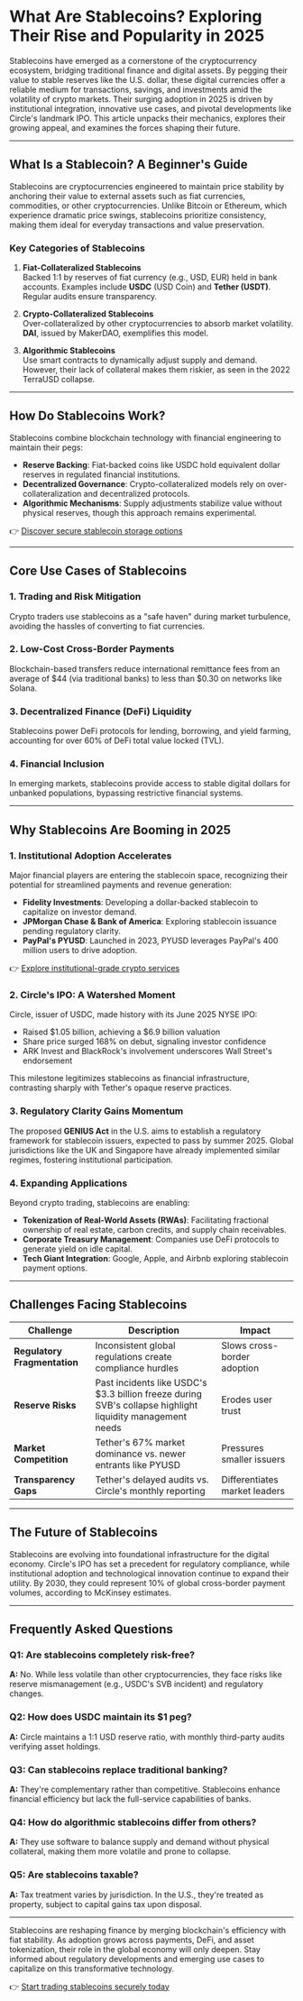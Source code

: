 # What Are Stablecoins? Exploring Their Rise and Popularity in 2025

Stablecoins have emerged as a cornerstone of the cryptocurrency ecosystem, bridging traditional finance and digital assets. By pegging their value to stable reserves like the U.S. dollar, these digital currencies offer a reliable medium for transactions, savings, and investments amid the volatility of crypto markets. Their surging adoption in 2025 is driven by institutional integration, innovative use cases, and pivotal developments like Circle's landmark IPO. This article unpacks their mechanics, explores their growing appeal, and examines the forces shaping their future.

---

## What Is a Stablecoin? A Beginner's Guide

Stablecoins are cryptocurrencies engineered to maintain price stability by anchoring their value to external assets such as fiat currencies, commodities, or other cryptocurrencies. Unlike Bitcoin or Ethereum, which experience dramatic price swings, stablecoins prioritize consistency, making them ideal for everyday transactions and value preservation.

### Key Categories of Stablecoins
1. **Fiat-Collateralized Stablecoins**  
   Backed 1:1 by reserves of fiat currency (e.g., USD, EUR) held in bank accounts. Examples include **USDC** (USD Coin) and **Tether (USDT)**. Regular audits ensure transparency.

2. **Crypto-Collateralized Stablecoins**  
   Over-collateralized by other cryptocurrencies to absorb market volatility. **DAI**, issued by MakerDAO, exemplifies this model.

3. **Algorithmic Stablecoins**  
   Use smart contracts to dynamically adjust supply and demand. However, their lack of collateral makes them riskier, as seen in the 2022 TerraUSD collapse.

---

## How Do Stablecoins Work?

Stablecoins combine blockchain technology with financial engineering to maintain their pegs:

- **Reserve Backing**: Fiat-backed coins like USDC hold equivalent dollar reserves in regulated financial institutions.  
- **Decentralized Governance**: Crypto-collateralized models rely on over-collateralization and decentralized protocols.  
- **Algorithmic Mechanisms**: Supply adjustments stabilize value without physical reserves, though this approach remains experimental.

👉 [Discover secure stablecoin storage options](https://bit.ly/okx-bonus)

---

## Core Use Cases of Stablecoins

### 1. **Trading and Risk Mitigation**  
Crypto traders use stablecoins as a "safe haven" during market turbulence, avoiding the hassles of converting to fiat currencies.

### 2. **Low-Cost Cross-Border Payments**  
Blockchain-based transfers reduce international remittance fees from an average of $44 (via traditional banks) to less than $0.30 on networks like Solana.

### 3. **Decentralized Finance (DeFi) Liquidity**  
Stablecoins power DeFi protocols for lending, borrowing, and yield farming, accounting for over 60% of DeFi total value locked (TVL).

### 4. **Financial Inclusion**  
In emerging markets, stablecoins provide access to stable digital dollars for unbanked populations, bypassing restrictive financial systems.

---

## Why Stablecoins Are Booming in 2025

### 1. **Institutional Adoption Accelerates**  
Major financial players are entering the stablecoin space, recognizing their potential for streamlined payments and revenue generation:
- **Fidelity Investments**: Developing a dollar-backed stablecoin to capitalize on investor demand.
- **JPMorgan Chase & Bank of America**: Exploring stablecoin issuance pending regulatory clarity.
- **PayPal's PYUSD**: Launched in 2023, PYUSD leverages PayPal's 400 million users to drive adoption.

👉 [Explore institutional-grade crypto services](https://bit.ly/okx-bonus)

### 2. **Circle's IPO: A Watershed Moment**  
Circle, issuer of USDC, made history with its June 2025 NYSE IPO:
- Raised $1.05 billion, achieving a $6.9 billion valuation  
- Share price surged 168% on debut, signaling investor confidence  
- ARK Invest and BlackRock's involvement underscores Wall Street's endorsement  

This milestone legitimizes stablecoins as financial infrastructure, contrasting sharply with Tether's opaque reserve practices.

### 3. **Regulatory Clarity Gains Momentum**  
The proposed **GENIUS Act** in the U.S. aims to establish a regulatory framework for stablecoin issuers, expected to pass by summer 2025. Global jurisdictions like the UK and Singapore have already implemented similar regimes, fostering institutional participation.

### 4. **Expanding Applications**  
Beyond crypto trading, stablecoins are enabling:
- **Tokenization of Real-World Assets (RWAs)**: Facilitating fractional ownership of real estate, carbon credits, and supply chain receivables.  
- **Corporate Treasury Management**: Companies use DeFi protocols to generate yield on idle capital.  
- **Tech Giant Integration**: Google, Apple, and Airbnb exploring stablecoin payment options.

---

## Challenges Facing Stablecoins

| Challenge | Description | Impact |
|---------|-------------|--------|
| **Regulatory Fragmentation** | Inconsistent global regulations create compliance hurdles | Slows cross-border adoption |
| **Reserve Risks** | Past incidents like USDC's $3.3 billion freeze during SVB's collapse highlight liquidity management needs | Erodes user trust |
| **Market Competition** | Tether's 67% market dominance vs. newer entrants like PYUSD | Pressures smaller issuers |
| **Transparency Gaps** | Tether's delayed audits vs. Circle's monthly reporting | Differentiates market leaders |

---

## The Future of Stablecoins

Stablecoins are evolving into foundational infrastructure for the digital economy. Circle's IPO has set a precedent for regulatory compliance, while institutional adoption and technological innovation continue to expand their utility. By 2030, they could represent 10% of global cross-border payment volumes, according to McKinsey estimates.

---

## Frequently Asked Questions

### Q1: Are stablecoins completely risk-free?  
**A:** No. While less volatile than other cryptocurrencies, they face risks like reserve mismanagement (e.g., USDC's SVB incident) and regulatory changes.

### Q2: How does USDC maintain its $1 peg?  
**A:** Circle maintains a 1:1 USD reserve ratio, with monthly third-party audits verifying asset holdings.

### Q3: Can stablecoins replace traditional banking?  
**A:** They're complementary rather than competitive. Stablecoins enhance financial efficiency but lack the full-service capabilities of banks.

### Q4: How do algorithmic stablecoins differ from others?  
**A:** They use software to balance supply and demand without physical collateral, making them more volatile and prone to collapse.

### Q5: Are stablecoins taxable?  
**A:** Tax treatment varies by jurisdiction. In the U.S., they're treated as property, subject to capital gains tax upon disposal.

---

Stablecoins are reshaping finance by merging blockchain's efficiency with fiat stability. As adoption grows across payments, DeFi, and asset tokenization, their role in the global economy will only deepen. Stay informed about regulatory developments and emerging use cases to capitalize on this transformative technology.

👉 [Start trading stablecoins securely today](https://bit.ly/okx-bonus)